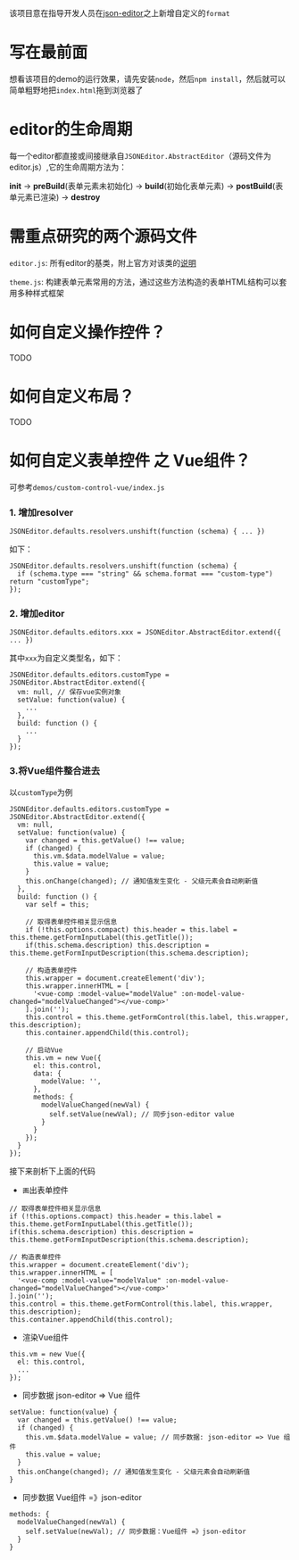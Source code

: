 
该项目意在指导开发人员在[json-editor](https://github.com/jdorn/json-editor)之上新增自定义的`format`

# 写在最前面

想看该项目的demo的运行效果，请先安装`node`，然后`npm install`，然后就可以简单粗野地把`index.html`拖到浏览器了

# editor的生命周期

每一个editor都直接或间接继承自`JSONEditor.AbstractEditor`（源码文件为editor.js）,它的生命周期方法为：

**init** -> **preBuild**(表单元素未初始化) -> **build**(初始化表单元素) -> **postBuild**(表单元素已渲染) -> **destroy**

# 需重点研究的两个源码文件

`editor.js`: 所有editor的基类，附上官方对该类的[说明](https://github.com/jdorn/json-editor/wiki#editor-srceditorjs)

`theme.js`: 构建表单元素常用的方法，通过这些方法构造的表单HTML结构可以套用多种样式框架

# 如何自定义操作控件？

TODO

# 如何自定义布局？

TODO

# 如何自定义表单控件 之 Vue组件？

可参考`demos/custom-control-vue/index.js`

### 1. 增加resolver

```
JSONEditor.defaults.resolvers.unshift(function (schema) { ... })
```

如下：

```
JSONEditor.defaults.resolvers.unshift(function (schema) {
  if (schema.type === "string" && schema.format === "custom-type") return "customType";
});
```

### 2. 增加editor

```
JSONEditor.defaults.editors.xxx = JSONEditor.AbstractEditor.extend({ ... })
```

其中`xxx`为自定义类型名，如下：

```
JSONEditor.defaults.editors.customType = JSONEditor.AbstractEditor.extend({
  vm: null, // 保存vue实例对象
  setValue: function(value) {
    ...
  },
  build: function () {
    ...
  }
});
```

### 3.将Vue组件整合进去

以`customType`为例

```
JSONEditor.defaults.editors.customType = JSONEditor.AbstractEditor.extend({
  vm: null,
  setValue: function(value) {
    var changed = this.getValue() !== value;
    if (changed) {
      this.vm.$data.modelValue = value;
      this.value = value;
    }
    this.onChange(changed); // 通知值发生变化 - 父级元素会自动刷新值
  },
  build: function () {
    var self = this;

    // 取得表单控件相关显示信息
    if (!this.options.compact) this.header = this.label = this.theme.getFormInputLabel(this.getTitle());
    if(this.schema.description) this.description = this.theme.getFormInputDescription(this.schema.description);

    // 构造表单控件
    this.wrapper = document.createElement('div');
    this.wrapper.innerHTML = [
      '<vue-comp :model-value="modelValue" :on-model-value-changed="modelValueChanged"></vue-comp>'
    ].join('');
    this.control = this.theme.getFormControl(this.label, this.wrapper, this.description);
    this.container.appendChild(this.control);

    // 启动Vue
    this.vm = new Vue({
      el: this.control,
      data: {
        modelValue: '',
      },
      methods: {
        modelValueChanged(newVal) {
          self.setValue(newVal); // 同步json-editor value
        }
      }
    });
  }
});
```

接下来剖析下上面的代码

- `画`出表单控件

```
// 取得表单控件相关显示信息
if (!this.options.compact) this.header = this.label = this.theme.getFormInputLabel(this.getTitle());
if(this.schema.description) this.description = this.theme.getFormInputDescription(this.schema.description);

// 构造表单控件
this.wrapper = document.createElement('div');
this.wrapper.innerHTML = [
  '<vue-comp :model-value="modelValue" :on-model-value-changed="modelValueChanged"></vue-comp>'
].join('');
this.control = this.theme.getFormControl(this.label, this.wrapper, this.description);
this.container.appendChild(this.control);
```

- 渲染Vue组件

```
this.vm = new Vue({
  el: this.control,
  ...
});
```

- 同步数据 json-editor => Vue 组件

```
setValue: function(value) {
  var changed = this.getValue() !== value;
  if (changed) {
    this.vm.$data.modelValue = value; // 同步数据: json-editor => Vue 组件
    this.value = value;
  }
  this.onChange(changed); // 通知值发生变化 - 父级元素会自动刷新值
}
```

- 同步数据 Vue组件 =》json-editor

```
methods: {
  modelValueChanged(newVal) {
    self.setValue(newVal); // 同步数据：Vue组件 =》json-editor
  }
}
```